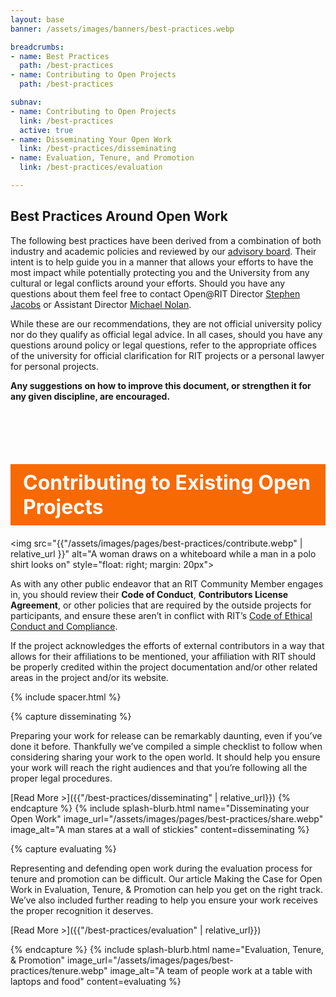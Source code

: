 ```yaml
---
layout: base
banner: /assets/images/banners/best-practices.webp

breadcrumbs:
- name: Best Practices
  path: /best-practices
- name: Contributing to Open Projects
  path: /best-practices

subnav:
- name: Contributing to Open Projects
  link: /best-practices
  active: true
- name: Disseminating Your Open Work
  link: /best-practices/disseminating
- name: Evaluation, Tenure, and Promotion
  link: /best-practices/evaluation

---
```


## Best Practices Around Open Work

The following best practices have been derived from a combination of both industry and academic policies and reviewed by our [advisory board](https://www.rit.edu/research/open#people). Their intent is to help guide you in a manner that allows your efforts to have the most impact while potentially protecting you and the University from any cultural or legal conflicts around your efforts. Should you have any questions about them feel free to contact Open@RIT Director [Stephen Jacobs](https://www.rit.edu/directory/sxjics-stephen-jacobs) or Assistant Director [Michael Nolan](https://www.rit.edu/directory/mpnopen-michael-nolan).

While these are our recommendations, they are not official university policy nor do they qualify as official legal advice. In all cases, should you have any questions around policy or legal questions, refer to the appropriate offices of the university for official clarification for RIT projects or a personal lawyer for personal projects.

**Any suggestions on how to improve this document, or strengthen it for any given discipline, are encouraged.**

#### Contributing to Existing Open Projects

<img src="{{"/assets/images/pages/best-practices/contribute.webp" | relative_url }}" alt="A woman draws on a whiteboard while a man in a polo shirt looks on" style="float: right; margin: 20px">

As with any other public endeavor that an RIT Community Member engages in, you should review their **Code of Conduct**, **Contributors License Agreement**, or other policies that are required by the outside projects for participants, and ensure these aren’t in conflict with RIT’s [Code of Ethical Conduct and Compliance](https://www.rit.edu/academicaffairs/policiesmanual/c000).

If the project acknowledges the efforts of external contributors in a way that allows for their affiliations to be mentioned, your affiliation with RIT should be properly credited within the project documentation and/or other related areas in the project and/or its website.

{% include spacer.html %}

{% capture disseminating %}

Preparing your work for release can be remarkably daunting, even if you’ve done it before. Thankfully we’ve compiled a simple checklist to follow when considering sharing your work to the open world. It should help you ensure your work will reach the right audiences and that you’re following all the proper legal procedures.

[Read More >]({{"/best-practices/disseminating" | relative_url}})
{% endcapture %}
{% include splash-blurb.html name="Disseminating your Open Work" image_url="/assets/images/pages/best-practices/share.webp" image_alt="A man stares at a wall of stickies" content=disseminating %}

{% capture evaluating %}

Representing and defending open work during the evaluation process for tenure and promotion can be difficult. Our article Making the Case for Open Work in Evaluation, Tenure, & Promotion can help you get on the right track. We’ve also included further reading to help you ensure your work receives the proper recognition it deserves.

[Read More >]({{"/best-practices/evaluation" | relative_url}})

{% endcapture %}
{% include splash-blurb.html name="Evaluation, Tenure, & Promotion" image_url="/assets/images/pages/best-practices/tenure.webp" image_alt="A team of people work at a table with laptops and food" content=evaluating %}

<style>
/* Page local style exceptions! */
h4 {
	font-size: 2rem !important;
	padding: 10px 20px !important;
	background-color: #f76902;
	color: white;
	width: fit-content;
	margin: 0;
	margin-top: 100px;
	margin-bottom: 20px;
}
</style>
